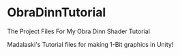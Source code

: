 # ObraDinnTutorial
The Project Files For My Obra Dinn Shader Tutorial

Madalaski's Tutorial files for making 1-Bit graphics in Unity!

